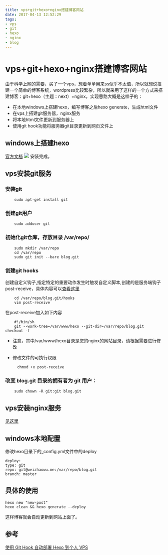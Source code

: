 ```yaml
---
title: vps+git+hexo+nginx搭建博客网站
date: 2017-04-13 12:52:29
tags:
- vps
- git
- hexo
- nginx
- blog
---
```

# vps+git+hexo+nginx搭建博客网站
由于科学上网的需要，买了一个vps，想着单单用来ss似乎不太值，所以就想说搭建一个简单的博客系统，wordpress比较繁杂，所以就采用了这样的一个方式来搭建博客：git+hexo（主题：next）+nginx，实现思路大概是这样子的：
- 在本地windows上搭建hexo，编写博客之后hexo generate，生成html文件
- 在vps上搭建git服务器，nginx服务
- 将本地html文件更新到服务器上
- 使用git hook功能将服务器git目录更新到网页文件上
<!--more-->
## windows上搭建hexo
[官方文档](https://hexo.io/zh-cn/docs/index.html)
![](http://i2.muimg.com/567571/05606b0fdd51bb41.png)
安装完成。
## vps安装git服务
### 安装git
        sudo apt-get install git
### 创建git用户
        sudo adduser git
### 初始化git仓库，存放目录 /var/repo/
        sudo mkdir /var/repo
        cd /var/repo
        sudo git init --bare blog.git
### 创建git hooks
创建自定义钩子,指定特定的重要动作发生时触发自定义脚本,创建的是服务端钩子 post-receive，具体内容可以[查看这里](https://git-scm.com/book/zh/v2/%E8%87%AA%E5%AE%9A%E4%B9%89-Git-Git-%E9%92%A9%E5%AD%90)

        cd /var/repo/blog.git/hooks
        vim post-receive
在post-receive加入如下内容
    
        #!/bin/sh
        git --work-tree=/var/www/hexo --git-dir=/var/repo/blog.git checkout -f
* 注意，其中/var/www/hexo目录是您的nginx的网站目录，请根据需要进行修改  
* 修改文件的可执行权限  

        chmod +x post-receive    
### 改变 blog.git 目录的拥有者为 git 用户：
        sudo chown -R git:git blog.git

## vps安装nginx服务
[见这里](http://weizhaowu.me/2017/04/13/ubuntu%E4%B8%8B%E7%BC%96%E8%AF%91%E5%AE%89%E8%A3%85nginx/)
## windows本地配置
修改hexo目录下的_config.yml文件中的deploy

    deploy:
    type: git
    repo: git@weizhaowu.me:/var/repo/blog.git
    branch: master
## 具体的使用
    hexo new "new-post"
    hexo clean && hexo generate --deploy
这样博客就会自动更新到网站上面了。
## 参考
[使用 Git Hook 自动部署 Hexo 到个人 VPS](http://www.swiftyper.com/2016/04/17/deploy-hexo-with-git-hook/)



